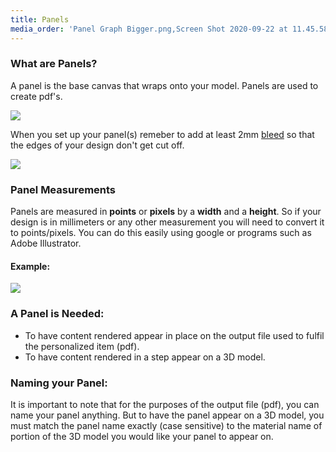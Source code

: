 ```yaml
---
title: Panels
media_order: 'Panel Graph Bigger.png,Screen Shot 2020-09-22 at 11.45.58 am.png,Screen Shot 2020-09-22 at 11.46.13 am.png'
---
```


### What are Panels? 

A panel is the base canvas that wraps onto your model. Panels are used to create pdf's.

![](https://help.spiff.com.au/user/pages/04.Spiff-Concepts/03.workflows/01.workflow-details/02.panels/Screen%20Shot%202020-09-22%20at%2011.45.58%20am.png)

When you set up your panel(s) remeber to add at least 2mm [bleed](https://en.wikipedia.org/wiki/Bleed_(printing)) so that the edges of your design don't get cut off.

![](https://help.spiff.com.au/user/pages/04.Spiff-Concepts/03.workflows/01.workflow-details/02.panels/Screen%20Shot%202020-09-22%20at%2011.46.13%20am.png)  
  
  ### Panel Measurements 

Panels are measured in **points** or **pixels** by a **width** and a **height**. So if your design is in millimeters or any other measurement you will need to convert it to points/pixels. You can do this easily using google or programs such as Adobe Illustrator.
  
#### Example:
![](https://help.spiff.com.au/user/pages/04.Spiff-Concepts/03.workflows/01.workflow-details/02.panels/Panel%20Graph%20Bigger.png)

### A Panel is Needed:
- To have content rendered appear in place on the output file used to fulfil the personalized item (pdf).
- To have content rendered in a step appear on a 3D model.

### Naming your Panel:
It is important to note that for the purposes of the output file (pdf), you can name your panel anything. But to have the panel appear on a 3D model, you must match the panel name exactly (case sensitive) to the material name of portion of the 3D model you would like your panel to appear on.
